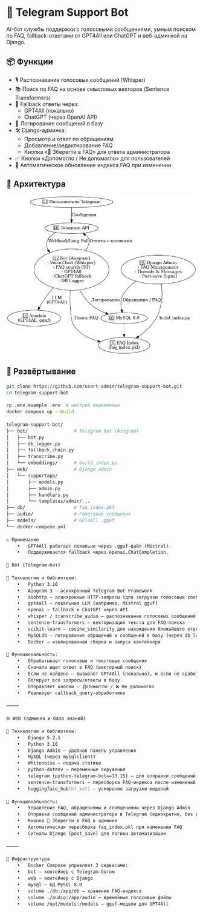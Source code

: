 # 🤖 Telegram Support Bot

AI-бот службы поддержки с голосовыми сообщениями, умным поиском по FAQ, fallback-ответами от GPT4All или ChatGPT и веб-админкой на Django.

## 📦 Функции

- 🎙️ Распознавание голосовых сообщений (Whisper)
- 📚 Поиск по FAQ на основе смысловых векторов (Sentence Transformers)
- 💬 Fallback ответы через:
  - GPT4All (локально)
  - ChatGPT (через OpenAI API)
- 🧾 Логирование сообщений в базу
- 🛠️ Django-админка:
  - Просмотр и ответ по обращениям
  - Добавление/редактирование FAQ
  - Кнопка «📌 Зберегти в FAQ» для ответа администратора
- ✅ Кнопки «Допомогло / Не допомогло» для пользователей
- 🔁 Автоматическое обновление индекса FAQ при изменении

## 🧱 Архитектура

![Архитектура](support_bot_architecture.png)

## 🚀 Развёртывание

```bash
git clone https://github.com/osart-admin/telegram-support-bot.git
cd telegram-support-bot

cp .env.example .env  # настрой переменные
docker compose up --build

telegram-support-bot/
├── bot/                 # Telegram bot (Aiogram)
│   ├── bot.py
│   ├── db_logger.py
│   ├── fallback_chain.py
│   ├── transcribe.py
│   └── embeddings/      # build_index.py
├── web/                 # Django admin
│   └── supportapp/
│       ├── models.py
│       ├── admin.py
│       ├── handlers.py
│       └── templates/admin/...
├── db/                  # faq_index.pkl
├── audio/               # Голосовые сообщения
├── models/              # GPT4All .gguf
└── docker-compose.yml

⚠️ Примечание
	•	GPT4All работает локально через .gguf-файл (Mistral).
	•	Поддерживается fallback через openai.ChatCompletion.

🤖 Bot (Telegram-бот)

🧱 Технологии и библиотеки:
	•	Python 3.10
	•	Aiogram 3 — асинхронный Telegram Bot Framework
	•	aiohttp — асинхронные HTTP-запросы (для загрузки голосовых сообщений)
	•	gpt4all — локальная LLM (например, Mistral gguf)
	•	openai — fallback к ChatGPT через API
	•	whisper / transcribe_audio — распознавание голосовых сообщений в текст
	•	sentence-transformers — векторизация текста для FAQ-поиска
	•	scikit-learn — cosine_similarity для нахождения ближайшего ответа
	•	MySQLdb — логирование обращений и сообщений в базу (через db_logger.py)
	•	Docker — изолированная сборка и запуск контейнера

🔧 Функциональность:
	•	Обрабатывает голосовые и текстовые сообщения
	•	Сначала ищет ответ в FAQ (векторный поиск)
	•	Если не найдено — вызывает GPT4All (локально), и если не сработало — обращается к ChatGPT
	•	Логирует все запросы/ответы в базу
	•	Отправляет кнопки ✅ Допомогло / ❌ Не допомогло
	•	Реализует callback_query-обработчики

⸻

🌐 Web (админка и база знаний)

🧱 Технологии и библиотеки:
	•	Django 5.2.1
	•	Python 3.10
	•	Django Admin — удобная панель управления
	•	MySQL (через mysqlclient)
	•	Whitenoise — подача статики
	•	python-dotenv — переменные окружения
	•	telegram (python-telegram-bot==13.15) — для отправки сообщений в Telegram
	•	sentence-transformers — пересборка FAQ-индекса после изменений
	•	huggingface_hub[hf_xet] — ускорение загрузки моделей

🔧 Функциональность:
	•	Управление FAQ, обращениями и сообщениями через Django Admin
	•	Отправка сообщений администратора в Telegram (однократно, без дублей)
	•	Кнопка 📌 Зберегти в FAQ в админке
	•	Автоматическая пересборка faq_index.pkl при изменении FAQ
	•	Сигналы Django (post_save) для логики автоматизации

⸻

🐳 Инфраструктура
	•	Docker Compose управляет 3 сервисами:
	•	bot — контейнер с Telegram-ботом
	•	web — контейнер с Django
	•	mysql — БД MySQL 8.0
	•	volume ./db:/app/db — хранение FAQ-индекса
	•	volume ./audio:/app/audio — временные голосовые файлы
	•	volume /opt/models:/models — gguf-модели для GPT4All
